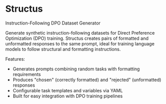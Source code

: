 # Structus
Instruction-Following DPO Dataset Generator

Generate synthetic instruction-following datasets for Direct Preference Optimization (DPO) training. Structus creates pairs of formatted and unformatted responses to the same prompt, ideal for training language models to follow structural and formatting instructions.

Features:
- Generates prompts combining random tasks with formatting requirements
- Produces "chosen" (correctly formatted) and "rejected" (unformatted) responses
- Configurable task templates and variables via YAML
- Built for easy integration with DPO training pipelines
